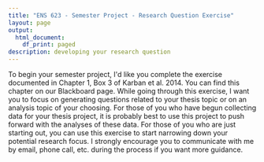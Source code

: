```yaml
---
title: "ENS 623 - Semester Project - Research Question Exercise"
layout: page
output:
  html_document:
    df_print: paged
description: developing your research question
---
```


To begin your semester project, I'd like you complete the exercise documented in Chapter 1, Box 3 of Karban et al. 2014.
You can find this chapter on our Blackboard page.
While going through this exercise, I want you to focus on generating questions related to your thesis topic or on an analysis topic of your choosing.
For those of you who have begun collecting data for your thesis project, it is probably best to use this project to push forward with the analyses of these data.
For those of you who are just starting out, you can use this exercise to start narrowing down your potential research focus.
I strongly encourage you to communicate with me by email, phone call, etc. during the process if you want more guidance.